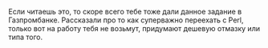 Если читаешь это, то скоре всего тебе тоже дали данное задание в Газпромбанке. Рассказали про то как суперважно переехать с Perl,
только вот на работу тебя не возьмут, придумают дешевую отмазку или типа того.

